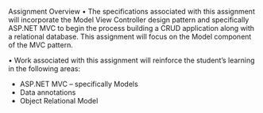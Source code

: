 Assignment Overview
• The specifications associated with this assignment will incorporate the Model View Controller design pattern and specifically ASP.NET MVC to begin the process building a CRUD application along with a relational database. This assignment will focus on the Model component of the MVC pattern.

• Work associated with this assignment will reinforce the student’s learning in the following areas:
  - ASP.NET MVC – specifically Models
  - Data annotations
  - Object Relational Model
